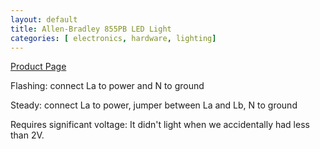 ```yaml
---
layout: default
title: Allen-Bradley 855PB LED Light
categories: [ electronics, hardware, lighting]
---
```


[Product Page](http://www.ab.com/en/epub/catalogs/12768/229240/229246/229858/Product-Selection.html)

Flashing: connect La to power and N to ground

Steady: connect La to power, jumper between La and Lb, N to ground

Requires significant voltage:  It didn't light when we accidentally had less than 2V.